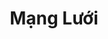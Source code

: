 ---
title: "Mạng Lưới"
draft: false
# page title background image
bg_image: "images/backgrounds/page-title.jpg"
# meta description
description : "Mạng lưới chuyên gia quốc tế của ISCM được xây dựng với mục tiêu mang đến một nền tảng chia sẻ tri thức, kết nối các chuyên gia trong các lĩnh vực chuyên môn cụ thể.

Với mục tiêu đó, mạng lưới mang đến những cơ hội quý giá để chia sẻ tri thức, kinh nghiệm và hiểu biết chuyên môn mà không phải nơi nào cũng có. Quan trọng hơn, mạng lưới chuyên gia truyền cảm hứng mạnh mẽ cho niềm đam mê khoa học, phát triển giáo dục và cuộc sống tốt hơn thông qua nhiều hoạt động mang lại lợi ích cho tất cả các bên, từ đào tạo và nghiên cứu đến hỗ trợ chính quyền địa phương và cộng đồng."
---